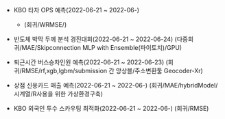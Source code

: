 - KBO 타자 OPS 예측(2022-06-21 ~ 2022-06-)
  + (회귀/WRMSE/) 
 
- 반도체 박막 두께 분석 경진대회(2022-06-21 ~ 2022-06-24)
(다중회귀/MAE/Skipconnection MLP with Ensemble(파이토치)/GPU)

- 퇴근시간 버스승차인원 예측(2022-06-21 ~ 2022-06-23)
(회귀/RMSE/rf,xgb,lgbm/submission 간 앙상블/주소변환툴 Geocoder-Xr)

- 상점 신용카드 매출 예측(2022-06-21 ~ 2022-06-)
(회귀/MAE/hybridModel/시계열/R사용을 위한 가상환경구축)

- KBO 외국인 투수 스카우팅 최적화(2022-06-21 ~ 2022-06-)
(회귀/RMSE)

